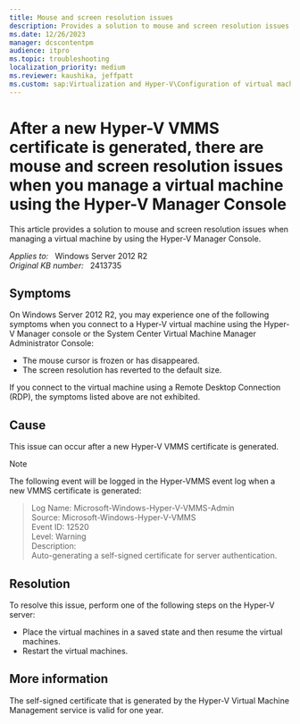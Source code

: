 ```yaml
---
title: Mouse and screen resolution issues
description: Provides a solution to mouse and screen resolution issues when managing a virtual machine using the Hyper-V Manager Console.
ms.date: 12/26/2023
manager: dcscontentpm
audience: itpro
ms.topic: troubleshooting
localization_priority: medium
ms.reviewer: kaushika, jeffpatt
ms.custom: sap:Virtualization and Hyper-V\Configuration of virtual machine settings, csstroubleshoot
---
```

# After a new Hyper-V VMMS certificate is generated, there are mouse and screen resolution issues when you manage a virtual machine using the Hyper-V Manager Console

This article provides a solution to mouse and screen resolution issues when managing a virtual machine by using the Hyper-V Manager Console.

_Applies to:_ &nbsp; Windows Server 2012 R2  
_Original KB number:_ &nbsp; 2413735

## Symptoms

On Windows Server 2012 R2, you may experience one of the following symptoms when you connect to a Hyper-V virtual machine using the Hyper-V Manager console or the System Center Virtual Machine Manager Administrator Console:

- The mouse cursor is frozen or has disappeared.
- The screen resolution has reverted to the default size.

If you connect to the virtual machine using a Remote Desktop Connection (RDP), the symptoms listed above are not exhibited.

## Cause

This issue can occur after a new Hyper-V VMMS certificate is generated.

> [!NOTE]
> The following event will be logged in the Hyper-VMMS event log when a new VMMS certificate is generated:

> Log Name: Microsoft-Windows-Hyper-V-VMMS-Admin  
Source: Microsoft-Windows-Hyper-V-VMMS  
Event ID: 12520  
Level: Warning  
Description:  
Auto-generating a self-signed certificate for server authentication.

## Resolution

To resolve this issue, perform one of the following steps on the Hyper-V server:

- Place the virtual machines in a saved state and then resume the virtual machines.
- Restart the virtual machines.

## More information

The self-signed certificate that is generated by the Hyper-V Virtual Machine Management service is valid for one year.
